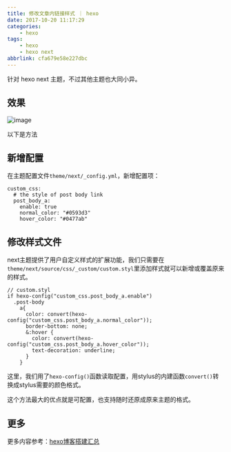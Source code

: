 ```yaml
---
title: 修改文章内链接样式 ｜ hexo
date: 2017-10-20 11:17:29
categories:
    - hexo
tags:
    - hexo
    - hexo next
abbrlink: cfa679e58e227dbc
---
```


针对 hexo next 主题，不过其他主题也大同小异。

## 效果

![image](http://oxnimkw03.bkt.clouddn.com/20171020113108.png)

以下是方法

## 新增配置

在主题配置文件`theme/next/_config.yml`，新增配置项：
```
custom_css:
  # the style of post body link
  post_body_a:
    enable: true
    normal_color: "#0593d3"
    hover_color: "#0477ab"
```

## 修改样式文件

next主题提供了用户自定义样式的扩展功能，我们只需要在`theme/next/source/css/_custom/custom.styl`里添加样式就可以新增或覆盖原来的样式。
```
// custom.styl
if hexo-config("custom_css.post_body_a.enable")
  .post-body
    a{
      color: convert(hexo-config("custom_css.post_body_a.normal_color"));
      border-bottom: none;
      &:hover {
        color: convert(hexo-config("custom_css.post_body_a.hover_color"));
        text-decoration: underline;
      }
    }
```
这里，我们用了`hexo-config()`函数读取配置，用stylus的内建函数`convert()`转换成stylus需要的颜色格式。

这个方法最大的优点就是可配置，也支持随时还原成原来主题的格式。

## 更多

更多内容参考：[hexo博客搭建汇总](http://blog.wangjinle.com/posts/cc468aea3c750228.html)
